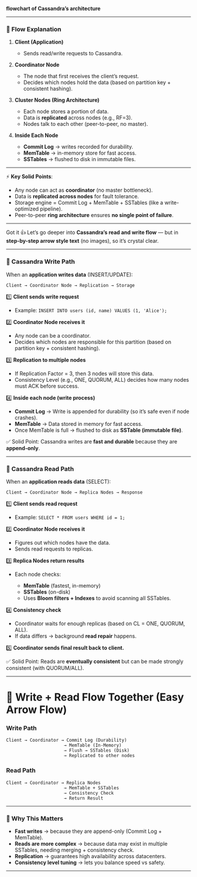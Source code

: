 **flowchart of Cassandra’s architecture** 

---

### 🔹 Flow Explanation

1. **Client (Application)**

   * Sends read/write requests to Cassandra.

2. **Coordinator Node**

   * The node that first receives the client’s request.
   * Decides which nodes hold the data (based on partition key + consistent hashing).

3. **Cluster Nodes (Ring Architecture)**

   * Each node stores a portion of data.
   * Data is **replicated** across nodes (e.g., RF=3).
   * Nodes talk to each other (peer-to-peer, no master).

4. **Inside Each Node**

   * **Commit Log** → writes recorded for durability.
   * **MemTable** → in-memory store for fast access.
   * **SSTables** → flushed to disk in immutable files.

---

⚡ **Key Solid Points**:

* Any node can act as **coordinator** (no master bottleneck).
* Data is **replicated across nodes** for fault tolerance.
* Storage engine = Commit Log + MemTable + SSTables (like a write-optimized pipeline).
* Peer-to-peer **ring architecture** ensures **no single point of failure**.

---

Got it 👍 Let’s go deeper into **Cassandra’s read and write flow** — but in **step-by-step arrow style text** (no images), so it’s crystal clear.

---

### 📌 Cassandra Write Path 

When an **application writes data** (INSERT/UPDATE):

```
Client → Coordinator Node → Replication → Storage
```

1️⃣ **Client sends write request**

* Example: `INSERT INTO users (id, name) VALUES (1, 'Alice');`

2️⃣ **Coordinator Node receives it**

* Any node can be a coordinator.
* Decides which nodes are responsible for this partition (based on partition key + consistent hashing).

3️⃣ **Replication to multiple nodes**

* If Replication Factor = 3, then 3 nodes will store this data.
* Consistency Level (e.g., ONE, QUORUM, ALL) decides how many nodes must ACK before success.

4️⃣ **Inside each node (write process)**

* **Commit Log** → Write is appended for durability (so it’s safe even if node crashes).
* **MemTable** → Data stored in memory for fast access.
* Once MemTable is full → flushed to disk as **SSTable (immutable file)**.

✅ Solid Point: Cassandra writes are **fast and durable** because they are **append-only**.

---

### 📌 Cassandra Read Path

When an **application reads data** (SELECT):

```
Client → Coordinator Node → Replica Nodes → Response
```

1️⃣ **Client sends read request**

* Example: `SELECT * FROM users WHERE id = 1;`

2️⃣ **Coordinator Node receives it**

* Figures out which nodes have the data.
* Sends read requests to replicas.

3️⃣ **Replica Nodes return results**

* Each node checks:

  * **MemTable** (fastest, in-memory)
  * **SSTables** (on-disk)
  * Uses **Bloom filters + Indexes** to avoid scanning all SSTables.

4️⃣ **Consistency check**

* Coordinator waits for enough replicas (based on CL = ONE, QUORUM, ALL).
* If data differs → background **read repair** happens.

5️⃣ **Coordinator sends final result back to client.**

✅ Solid Point: Reads are **eventually consistent** but can be made strongly consistent (with QUORUM/ALL).

---

# 📌 Write + Read Flow Together (Easy Arrow Flow)

### **Write Path**

```
Client → Coordinator → Commit Log (Durability)
                      → MemTable (In-Memory)
                      → Flush → SSTables (Disk)
                      → Replicated to other nodes
```

### **Read Path**

```
Client → Coordinator → Replica Nodes
                      → MemTable + SSTables
                      → Consistency Check
                      → Return Result
```

---

### 📌 Why This Matters

* **Fast writes** → because they are append-only (Commit Log + MemTable).
* **Reads are more complex** → because data may exist in multiple SSTables, needing merging + consistency check.
* **Replication** → guarantees high availability across datacenters.
* **Consistency level tuning** → lets you balance speed vs safety.

---


